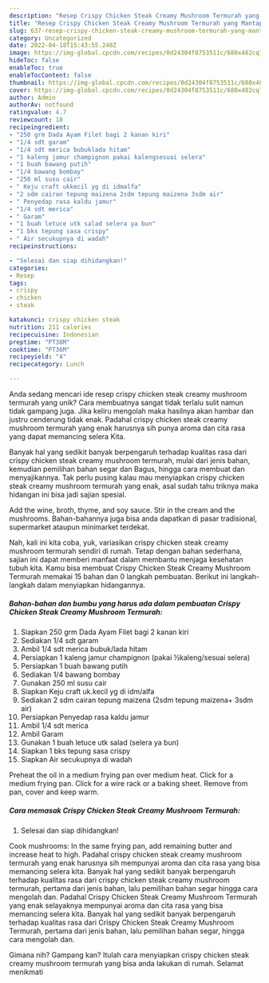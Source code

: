 ```yaml
---
description: "Resep Crispy Chicken Steak Creamy Mushroom Termurah yang Mantap"
title: "Resep Crispy Chicken Steak Creamy Mushroom Termurah yang Mantap"
slug: 637-resep-crispy-chicken-steak-creamy-mushroom-termurah-yang-mantap
category: Uncategorized
date: 2022-04-18T15:43:55.240Z
image: https://img-global.cpcdn.com/recipes/0d24304f8753511c/680x482cq70/crispy-chicken-steak-creamy-mushroom-termurah-foto-resep-utama.jpg
hideToc: false
enableToc: true
enableTocContent: false
thumbnail: https://img-global.cpcdn.com/recipes/0d24304f8753511c/680x482cq70/crispy-chicken-steak-creamy-mushroom-termurah-foto-resep-utama.jpg
cover: https://img-global.cpcdn.com/recipes/0d24304f8753511c/680x482cq70/crispy-chicken-steak-creamy-mushroom-termurah-foto-resep-utama.jpg
author: Admin
authorAv: notfound
ratingvalue: 4.7
reviewcount: 18
recipeingredient:
- "250 grm Dada Ayam Filet bagi 2 kanan kiri"
- "1/4 sdt garam"
- "1/4 sdt merica bubuklada hitam"
- "1 kaleng jamur champignon pakai kalengsesuai selera"
- "1 buah bawang putih"
- "1/4 bawang bombay"
- "250 ml susu cair"
- " Keju craft ukkecil yg di idmalfa"
- "2 sdm cairan tepung maizena 2sdm tepung maizena 3sdm air"
- " Penyedap rasa kaldu jamur"
- "1/4 sdt merica"
- " Garam"
- "1 buah letuce utk salad selera ya bun"
- "1 bks tepung sasa crispy"
- " Air secukupnya di wadah"
recipeinstructions:

- "Selesai dan siap dihidangkan!"
categories:
- Resep
tags:
- crispy
- chicken
- steak

katakunci: crispy chicken steak 
nutrition: 211 calories
recipecuisine: Indonesian
preptime: "PT38M"
cooktime: "PT36M"
recipeyield: "4"
recipecategory: Lunch

---
```





Anda sedang mencari ide resep crispy chicken steak creamy mushroom termurah yang unik? Cara membuatnya sangat tidak terlalu sulit namun tidak gampang juga. Jika keliru mengolah maka hasilnya akan hambar dan justru cenderung tidak enak. Padahal crispy chicken steak creamy mushroom termurah yang enak harusnya sih punya aroma dan cita rasa yang dapat memancing selera Kita.





Banyak hal yang sedikit banyak berpengaruh terhadap kualitas rasa dari crispy chicken steak creamy mushroom termurah, mulai dari jenis bahan, kemudian pemilihan bahan segar dan Bagus, hingga cara membuat dan menyajikannya. Tak perlu pusing kalau mau menyiapkan crispy chicken steak creamy mushroom termurah yang enak,      asal sudah tahu triknya maka hidangan ini bisa jadi sajian spesial.














Add the wine, broth, thyme, and soy sauce. Stir in the cream and the mushrooms. Bahan-bahannya juga bisa anda dapatkan di pasar tradisional, supermarket ataupun minimarket terdekat.






Nah, kali ini kita coba, yuk, variasikan crispy chicken steak creamy mushroom termurah sendiri di rumah. Tetap dengan bahan sederhana, sajian ini dapat memberi manfaat dalam membantu menjaga kesehatan tubuh kita. Kamu bisa membuat Crispy Chicken Steak Creamy Mushroom Termurah memakai 15 bahan dan 0 langkah pembuatan. Berikut ini langkah-langkah dalam menyiapkan hidangannya.

<!--inarticleads1-->

##### Bahan-bahan dan bumbu yang harus ada dalam pembuatan Crispy Chicken Steak Creamy Mushroom Termurah:

1. Siapkan 250 grm Dada Ayam Filet bagi 2 kanan kiri
1. Sediakan 1/4 sdt garam
1. Ambil 1/4 sdt merica bubuk/lada hitam
1. Persiapkan 1 kaleng jamur champignon (pakai ½kaleng/sesuai selera)
1. Persiapkan 1 buah bawang putih
1. Sediakan 1/4 bawang bombay
1. Gunakan 250 ml susu cair
1. Siapkan  Keju craft uk.kecil yg di idm/alfa
1. Sediakan 2 sdm cairan tepung maizena (2sdm tepung maizena+ 3sdm air)
1. Persiapkan  Penyedap rasa kaldu jamur
1. Ambil 1/4 sdt merica
1. Ambil  Garam
1. Gunakan 1 buah letuce utk salad (selera ya bun)
1. Siapkan 1 bks tepung sasa crispy
1. Siapkan  Air secukupnya di wadah


Preheat the oil in a medium frying pan over medium heat. Click for a medium frying pan. Click for a wire rack or a baking sheet. Remove from pan, cover and keep warm. 

<!--inarticleads2-->

##### Cara memasak Crispy Chicken Steak Creamy Mushroom Termurah:


1. Selesai dan siap dihidangkan!

Cook mushrooms: In the same frying pan, add remaining butter and increase heat to high. Padahal crispy chicken steak creamy mushroom termurah yang enak harusnya sih mempunyai aroma dan cita rasa yang bisa memancing selera kita. Banyak hal yang sedikit banyak berpengaruh terhadap kualitas rasa dari crispy chicken steak creamy mushroom termurah, pertama dari jenis bahan, lalu pemilihan bahan segar hingga cara mengolah dan. Padahal Crispy Chicken Steak Creamy Mushroom Termurah yang enak selayaknya mempunyai aroma dan cita rasa yang bisa memancing selera kita. Banyak hal yang sedikit banyak berpengaruh terhadap kualitas rasa dari Crispy Chicken Steak Creamy Mushroom Termurah, pertama dari jenis bahan, lalu pemilihan bahan segar, hingga cara mengolah dan. 

Gimana nih? Gampang kan? Itulah cara menyiapkan crispy chicken steak creamy mushroom termurah yang bisa anda lakukan di rumah. Selamat menikmati

